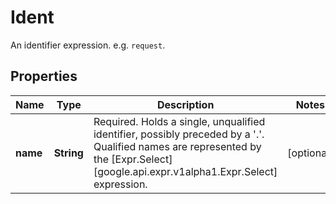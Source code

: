 

# Ident

An identifier expression. e.g. `request`.

## Properties

| Name | Type | Description | Notes |
|------------ | ------------- | ------------- | -------------|
|**name** | **String** | Required. Holds a single, unqualified identifier, possibly preceded by a &#39;.&#39;.  Qualified names are represented by the [Expr.Select][google.api.expr.v1alpha1.Expr.Select] expression. |  [optional] |



